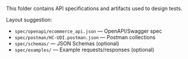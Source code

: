 This folder contains API specifications and artifacts used to design tests.

Layout suggestion:
- `spec/openapi/ecommerce_api.json` — OpenAPI/Swagger spec
- `spec/postman/HC-UDI.postman.json` — Postman collections
- `spec/schemas/` — JSON Schemas (optional)
- `spec/examples/` — Example requests/responses (optional)
